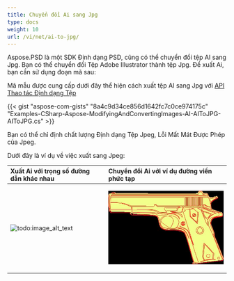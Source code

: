 ```yaml
---
title: Chuyển đổi Ai sang Jpg
type: docs
weight: 10
url: /vi/net/ai-to-jpg/
---
```


Aspose.PSD là một SDK Định dạng PSD, cũng có thể chuyển đổi tệp AI sang Jpg. Bạn có thể chuyển đổi Tệp Adobe Illustrator thành tệp Jpg. Để xuất Ai, bạn cần sử dụng đoạn mã sau:


Mã mẫu được cung cấp dưới đây thể hiện cách xuất tệp AI sang Jpg với [API Thao tác Định dạng Tệp](/vi/psd/net/manipulate-different-image-file-formats/)

{{< gist "aspose-com-gists" "8a4c9d34ce856d1642fc7c0ce974175c" "Examples-CSharp-Aspose-ModifyingAndConvertingImages-AI-AIToJPG-AIToJPG.cs" >}}


Bạn có thể chỉ định chất lượng Định dạng Tệp Jpeg, Lỗi Mất Mát Được Phép của Jpeg.

Dưới đây là ví dụ về việc xuất sang Jpeg:


|**Xuất Ai với trọng số đường dẫn khác nhau**|**Chuyển đổi Ai với ví dụ đường viền phức tạp**|
| :- | :- |
|![todo:image_alt_text](ai-to-jpg_1)|<p>![todo:image_alt_text](ai-to-jpg_2.jpg)</p><p> </p>|
